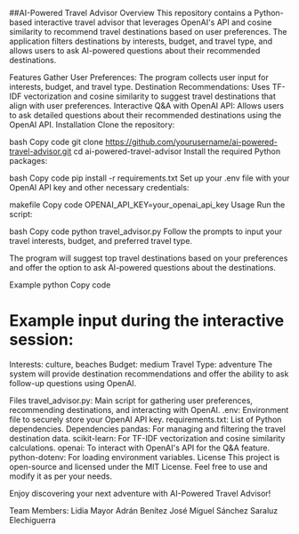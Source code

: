 ##AI-Powered Travel Advisor
Overview
This repository contains a Python-based interactive travel advisor that leverages OpenAI's API and cosine similarity to recommend travel destinations based on user preferences. The application filters destinations by interests, budget, and travel type, and allows users to ask AI-powered questions about their recommended destinations.

Features
Gather User Preferences: The program collects user input for interests, budget, and travel type.
Destination Recommendations: Uses TF-IDF vectorization and cosine similarity to suggest travel destinations that align with user preferences.
Interactive Q&A with OpenAI API: Allows users to ask detailed questions about their recommended destinations using the OpenAI API.
Installation
Clone the repository:

bash
Copy code
git clone https://github.com/yourusername/ai-powered-travel-advisor.git
cd ai-powered-travel-advisor
Install the required Python packages:

bash
Copy code
pip install -r requirements.txt
Set up your .env file with your OpenAI API key and other necessary credentials:

makefile
Copy code
OPENAI_API_KEY=your_openai_api_key
Usage
Run the script:

bash
Copy code
python travel_advisor.py
Follow the prompts to input your travel interests, budget, and preferred travel type.

The program will suggest top travel destinations based on your preferences and offer the option to ask AI-powered questions about the destinations.

Example
python
Copy code
# Example input during the interactive session:
Interests: culture, beaches
Budget: medium
Travel Type: adventure
The system will provide destination recommendations and offer the ability to ask follow-up questions using OpenAI.

Files
travel_advisor.py: Main script for gathering user preferences, recommending destinations, and interacting with OpenAI.
.env: Environment file to securely store your OpenAI API key.
requirements.txt: List of Python dependencies.
Dependencies
pandas: For managing and filtering the travel destination data.
scikit-learn: For TF-IDF vectorization and cosine similarity calculations.
openai: To interact with OpenAI's API for the Q&A feature.
python-dotenv: For loading environment variables.
License
This project is open-source and licensed under the MIT License. Feel free to use and modify it as per your needs.

Enjoy discovering your next adventure with AI-Powered Travel Advisor!

Team Members:
Lidia Mayor
Adrán Benítez
José Miguel Sánchez
Saraluz Elechiguerra
